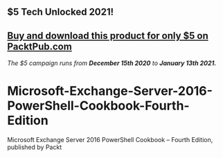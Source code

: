 ## $5 Tech Unlocked 2021!
[Buy and download this product for only $5 on PacktPub.com](https://www.packtpub.com/)
-----
*The $5 campaign         runs from __December 15th 2020__ to __January 13th 2021.__*

# Microsoft-Exchange-Server-2016-PowerShell-Cookbook-Fourth-Edition
Microsoft Exchange Server 2016 PowerShell Cookbook – Fourth Edition, published by Packt
